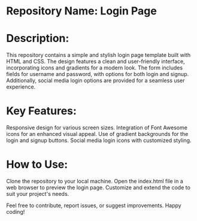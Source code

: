 # Repository Name: Login Page

# Description:

This repository contains a simple and stylish login page template built with HTML and CSS. The design features a clean and user-friendly interface, incorporating icons and gradients for a modern look. The form includes fields for username and password, with options for both login and signup. Additionally, social media login options are provided for a seamless user experience.

# Key Features:

Responsive design for various screen sizes.
Integration of Font Awesome icons for an enhanced visual appeal.
Use of gradient backgrounds for the login and signup buttons.
Social media login icons with customized styling.

# How to Use:

Clone the repository to your local machine.
Open the index.html file in a web browser to preview the login page.
Customize and extend the code to suit your project's needs.

Feel free to contribute, report issues, or suggest improvements. Happy coding!